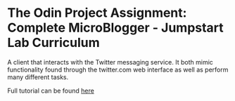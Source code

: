 # The Odin Project Assignment: Complete MicroBlogger - Jumpstart Lab Curriculum

A client that interacts with the Twitter messaging service. It both mimic functionality found through the twitter.com web interface as well as perform many different tasks.

Full tutorial can be found [here](http://tutorials.jumpstartlab.com/projects/microblogger.html)

